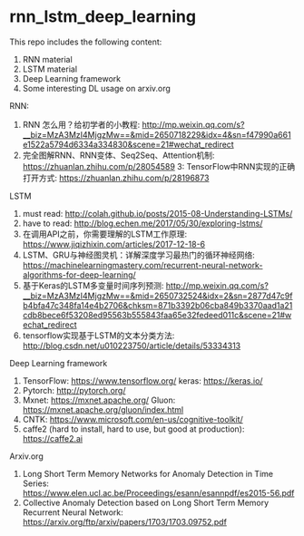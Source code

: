 # rnn_lstm_deep_learning

This repo includes the following content:
1. RNN material
2. LSTM material
3. Deep Learning framework
4. Some interesting DL usage on arxiv.org

RNN:
1. RNN 怎么用？给初学者的小教程: http://mp.weixin.qq.com/s?__biz=MzA3MzI4MjgzMw==&mid=2650718229&idx=4&sn=f47990a661e1522a5794d6334a334830&scene=21#wechat_redirect
2. 完全图解RNN、RNN变体、Seq2Seq、Attention机制: https://zhuanlan.zhihu.com/p/28054589
3: TensorFlow中RNN实现的正确打开方式: https://zhuanlan.zhihu.com/p/28196873

LSTM
1. must read: http://colah.github.io/posts/2015-08-Understanding-LSTMs/
2. have to read: http://blog.echen.me/2017/05/30/exploring-lstms/
3. 在调用API之前，你需要理解的LSTM工作原理: https://www.jiqizhixin.com/articles/2017-12-18-6
4. LSTM、GRU与神经图灵机：详解深度学习最热门的循环神经网络: https://machinelearningmastery.com/recurrent-neural-network-algorithms-for-deep-learning/
5. 基于Keras的LSTM多变量时间序列预测: http://mp.weixin.qq.com/s?__biz=MzA3MzI4MjgzMw==&mid=2650732524&idx=2&sn=2877d47c9fb4bfa47c348fa14e4b2706&chksm=871b3392b06cba849b3370aad1a21cdb8bece6f53208ed95563b555843faa65e32fedeed011c&scene=21#wechat_redirect
6. tensorflow实现基于LSTM的文本分类方法: http://blog.csdn.net/u010223750/article/details/53334313

Deep Learning framework
1. TensorFlow: https://www.tensorflow.org/
  keras: https://keras.io/
2. Pytorch: http://pytorch.org/
3. Mxnet: https://mxnet.apache.org/
  Gluon: https://mxnet.apache.org/gluon/index.html
4. CNTK: https://www.microsoft.com/en-us/cognitive-toolkit/
5. caffe2 (hard to install, hard to use, but good at production): https://caffe2.ai

Arxiv.org
1. Long Short Term Memory Networks for
Anomaly Detection in Time Series: https://www.elen.ucl.ac.be/Proceedings/esann/esannpdf/es2015-56.pdf
2. Collective Anomaly Detection based on Long
Short Term Memory Recurrent Neural Network: https://arxiv.org/ftp/arxiv/papers/1703/1703.09752.pdf
